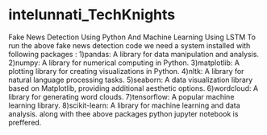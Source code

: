 # intelunnati_TechKnights   
Fake News Detection Using Python And Machine Learning Using LSTM
To run the above fake news detection code we need a system installed with following packages :  1)pandas: A library for data manipulation and analysis.  2)numpy: A library for numerical computing in Python.  3)matplotlib: A plotting library for creating visualizations in Python.  4)nltk: A library for natural language processing tasks.  5)seaborn: A data visualization library based on Matplotlib, providing additional aesthetic options.  6)wordcloud: A library for generating word clouds. 
 7)tensorflow: A popular machine learning library.  8)scikit-learn: A library for machine learning and data analysis.  along with thee above packages python jupyter notebook is preffered.

